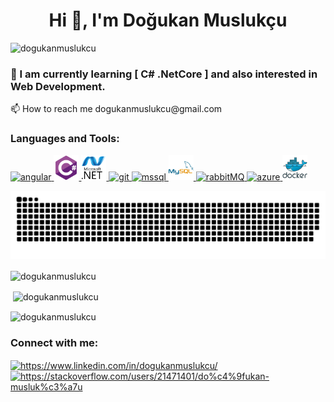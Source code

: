 <h1 align="center">Hi 👋, I'm Doğukan Muslukçu</h1>
<p align="left"> <img src="https://komarev.com/ghpvc/?username=dogukanmuslukcu&label=Profile%20views&color=0e75b6&style=flat" alt="dogukanmuslukcu" /> </p>
<h3>🌱 I am currently learning [ C# .NetCore ] and also interested in Web Development.</h3>
📫 How to reach me dogukanmuslukcu@gmail.com

<h3 align="left">Languages and Tools:</h3>
<p align="left"> <a href="https://angular.io" target="_blank" rel="noreferrer"> <img src="https://angular.io/assets/images/logos/angular/angular.svg" alt="angular" width="40" height="40"/> </a> <a href="https://www.w3schools.com/cs/" target="_blank" rel="noreferrer"> <img src="https://raw.githubusercontent.com/devicons/devicon/master/icons/csharp/csharp-original.svg" alt="csharp" width="40" height="40"/> </a> <a href="https://dotnet.microsoft.com/" target="_blank" rel="noreferrer"> <img src="https://raw.githubusercontent.com/devicons/devicon/master/icons/dot-net/dot-net-original-wordmark.svg" alt="dotnet" width="40" height="40"/> </a> <a href="https://git-scm.com/" target="_blank" rel="noreferrer"> <img src="https://www.vectorlogo.zone/logos/git-scm/git-scm-icon.svg" alt="git" width="40" height="40"/> </a> <a href="https://www.microsoft.com/en-us/sql-server" target="_blank" rel="noreferrer"> <img src="https://www.svgrepo.com/show/303229/microsoft-sql-server-logo.svg" alt="mssql" width="40" height="40"/> </a> <a href="https://www.mysql.com/" target="_blank" rel="noreferrer"> <img src="https://raw.githubusercontent.com/devicons/devicon/master/icons/mysql/mysql-original-wordmark.svg" alt="mysql" width="40" height="40"/> </a> <a href="https://www.rabbitmq.com" target="_blank" rel="noreferrer"> <img src="https://www.vectorlogo.zone/logos/rabbitmq/rabbitmq-icon.svg" alt="rabbitMQ" width="40" height="40"/> </a> <a href="https://azure.microsoft.com/en-in/" target="_blank" rel="noreferrer"> <img src="https://www.vectorlogo.zone/logos/microsoft_azure/microsoft_azure-icon.svg" alt="azure" width="40" height="40"/> </a> <a href="https://www.docker.com/" target="_blank" rel="noreferrer"> <img src="https://raw.githubusercontent.com/devicons/devicon/master/icons/docker/docker-original-wordmark.svg" alt="docker" width="40" height="40"/> </a></p>

![](https://raw.githubusercontent.com/dogukanmuslukcu/dogukanmuslukcu/output/github-contribution-grid-snake.svg)

<div align="left">
<p><img align="center" src="https://github-readme-stats.vercel.app/api/top-langs?username=dogukanmuslukcu&show_icons=true&locale=en&layout=compact" alt="dogukanmuslukcu" /></p>

<p>&nbsp;<img align="center" src="https://github-readme-stats.vercel.app/api?username=dogukanmuslukcu&show_icons=true&locale=en" alt="dogukanmuslukcu" /></p>

<p><img align="center" src="https://github-readme-streak-stats.herokuapp.com/?user=dogukanmuslukcu&" alt="dogukanmuslukcu" /></p>
</div>


<h3 align="left">Connect with me:</h3>
<p align="left">
<a href="https://linkedin.com/in/https://www.linkedin.com/in/dogukanmuslukcu/" target="blank"><img align="center" src="https://raw.githubusercontent.com/rahuldkjain/github-profile-readme-generator/master/src/images/icons/Social/linked-in-alt.svg" alt="https://www.linkedin.com/in/dogukanmuslukcu/" height="30" width="40" /></a>
<a href="https://stackoverflow.com/users/https://stackoverflow.com/users/21471401/do%c4%9fukan-musluk%c3%a7u" target="blank"><img align="center" src="https://raw.githubusercontent.com/rahuldkjain/github-profile-readme-generator/master/src/images/icons/Social/stack-overflow.svg" alt="https://stackoverflow.com/users/21471401/do%c4%9fukan-musluk%c3%a7u" height="30" width="40" /></a>
</p>
